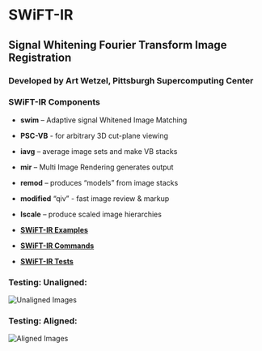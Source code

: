 # SWiFT-IR

## Signal Whitening Fourier Transform Image Registration

### Developed by Art Wetzel, Pittsburgh Supercomputing Center


### SWiFT-IR Components

* **swim** – Adaptive signal Whitened Image Matching
* **PSC-VB** - for arbitrary 3D cut-plane viewing
* **iavg** – average image sets and make VB stacks
* **mir** – Multi Image Rendering generates output
* **remod** – produces “models” from image stacks
* **modified** “qiv” - fast image review & markup
* **Iscale** – produce scaled image hierarchies


* **[SWiFT-IR Examples](docs/examples)**
* **[SWiFT-IR Commands](docs/commands)**
* **[SWiFT-IR Tests](tests)**


### Testing: Unaligned:

![Unaligned Images](tests/unaligned.gif?raw=true "Unaligned Images")


### Testing: Aligned:

![Aligned Images](tests/aligned.gif?raw=true "Aligned Images")

